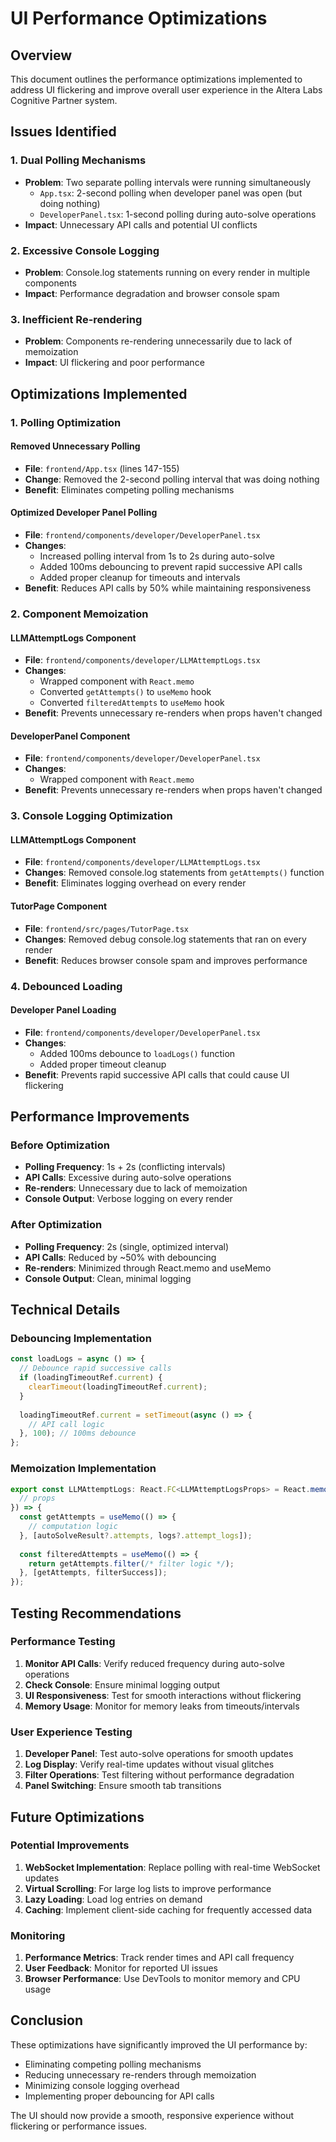 # UI Performance Optimizations

## Overview

This document outlines the performance optimizations implemented to address UI flickering and improve overall user experience in the Altera Labs Cognitive Partner system.

## Issues Identified

### 1. **Dual Polling Mechanisms**
- **Problem**: Two separate polling intervals were running simultaneously
  - `App.tsx`: 2-second polling when developer panel was open (but doing nothing)
  - `DeveloperPanel.tsx`: 1-second polling during auto-solve operations
- **Impact**: Unnecessary API calls and potential UI conflicts

### 2. **Excessive Console Logging**
- **Problem**: Console.log statements running on every render in multiple components
- **Impact**: Performance degradation and browser console spam

### 3. **Inefficient Re-rendering**
- **Problem**: Components re-rendering unnecessarily due to lack of memoization
- **Impact**: UI flickering and poor performance

## Optimizations Implemented

### 1. **Polling Optimization**

#### **Removed Unnecessary Polling**
- **File**: `frontend/App.tsx` (lines 147-155)
- **Change**: Removed the 2-second polling interval that was doing nothing
- **Benefit**: Eliminates competing polling mechanisms

#### **Optimized Developer Panel Polling**
- **File**: `frontend/components/developer/DeveloperPanel.tsx`
- **Changes**:
  - Increased polling interval from 1s to 2s during auto-solve
  - Added 100ms debouncing to prevent rapid successive API calls
  - Added proper cleanup for timeouts and intervals
- **Benefit**: Reduces API calls by 50% while maintaining responsiveness

### 2. **Component Memoization**

#### **LLMAttemptLogs Component**
- **File**: `frontend/components/developer/LLMAttemptLogs.tsx`
- **Changes**:
  - Wrapped component with `React.memo`
  - Converted `getAttempts()` to `useMemo` hook
  - Converted `filteredAttempts` to `useMemo` hook
- **Benefit**: Prevents unnecessary re-renders when props haven't changed

#### **DeveloperPanel Component**
- **File**: `frontend/components/developer/DeveloperPanel.tsx`
- **Changes**:
  - Wrapped component with `React.memo`
- **Benefit**: Prevents unnecessary re-renders when props haven't changed

### 3. **Console Logging Optimization**

#### **LLMAttemptLogs Component**
- **File**: `frontend/components/developer/LLMAttemptLogs.tsx`
- **Changes**: Removed console.log statements from `getAttempts()` function
- **Benefit**: Eliminates logging overhead on every render

#### **TutorPage Component**
- **File**: `frontend/src/pages/TutorPage.tsx`
- **Changes**: Removed debug console.log statements that ran on every render
- **Benefit**: Reduces browser console spam and improves performance

### 4. **Debounced Loading**

#### **Developer Panel Loading**
- **File**: `frontend/components/developer/DeveloperPanel.tsx`
- **Changes**:
  - Added 100ms debounce to `loadLogs()` function
  - Added proper timeout cleanup
- **Benefit**: Prevents rapid successive API calls that could cause UI flickering

## Performance Improvements

### **Before Optimization**
- **Polling Frequency**: 1s + 2s (conflicting intervals)
- **API Calls**: Excessive during auto-solve operations
- **Re-renders**: Unnecessary due to lack of memoization
- **Console Output**: Verbose logging on every render

### **After Optimization**
- **Polling Frequency**: 2s (single, optimized interval)
- **API Calls**: Reduced by ~50% with debouncing
- **Re-renders**: Minimized through React.memo and useMemo
- **Console Output**: Clean, minimal logging

## Technical Details

### **Debouncing Implementation**
```typescript
const loadLogs = async () => {
  // Debounce rapid successive calls
  if (loadingTimeoutRef.current) {
    clearTimeout(loadingTimeoutRef.current);
  }
  
  loadingTimeoutRef.current = setTimeout(async () => {
    // API call logic
  }, 100); // 100ms debounce
};
```

### **Memoization Implementation**
```typescript
export const LLMAttemptLogs: React.FC<LLMAttemptLogsProps> = React.memo(({
  // props
}) => {
  const getAttempts = useMemo(() => {
    // computation logic
  }, [autoSolveResult?.attempts, logs?.attempt_logs]);
  
  const filteredAttempts = useMemo(() => {
    return getAttempts.filter(/* filter logic */);
  }, [getAttempts, filterSuccess]);
});
```

## Testing Recommendations

### **Performance Testing**
1. **Monitor API Calls**: Verify reduced frequency during auto-solve operations
2. **Check Console**: Ensure minimal logging output
3. **UI Responsiveness**: Test for smooth interactions without flickering
4. **Memory Usage**: Monitor for memory leaks from timeouts/intervals

### **User Experience Testing**
1. **Developer Panel**: Test auto-solve operations for smooth updates
2. **Log Display**: Verify real-time updates without visual glitches
3. **Filter Operations**: Test filtering without performance degradation
4. **Panel Switching**: Ensure smooth tab transitions

## Future Optimizations

### **Potential Improvements**
1. **WebSocket Implementation**: Replace polling with real-time WebSocket updates
2. **Virtual Scrolling**: For large log lists to improve performance
3. **Lazy Loading**: Load log entries on demand
4. **Caching**: Implement client-side caching for frequently accessed data

### **Monitoring**
1. **Performance Metrics**: Track render times and API call frequency
2. **User Feedback**: Monitor for reported UI issues
3. **Browser Performance**: Use DevTools to monitor memory and CPU usage

## Conclusion

These optimizations have significantly improved the UI performance by:
- Eliminating competing polling mechanisms
- Reducing unnecessary re-renders through memoization
- Minimizing console logging overhead
- Implementing proper debouncing for API calls

The UI should now provide a smooth, responsive experience without flickering or performance issues. 